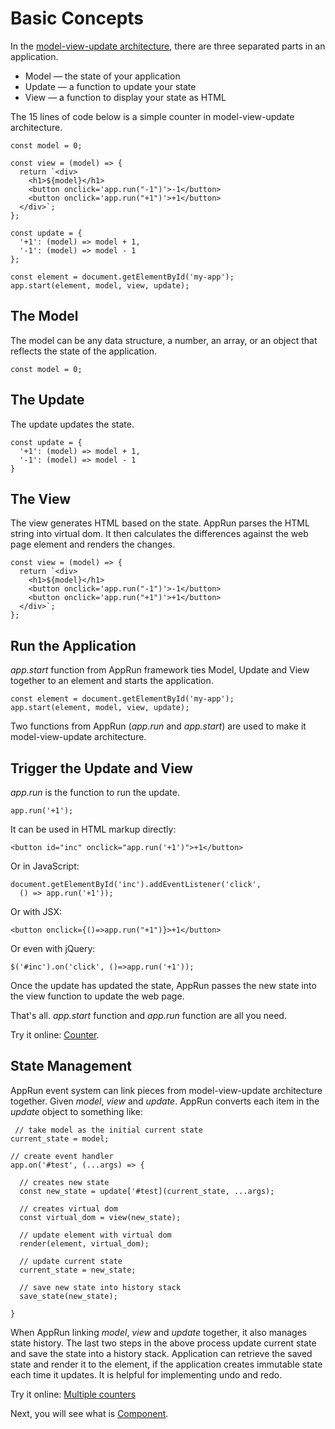 # Basic Concepts

In the [model-view-update architecture](https://guide.elm-lang.org/architecture/), there are three separated parts in an application.

* Model — the state of your application
* Update — a function to update your state
* View — a function to display your state as HTML

The 15 lines of code below is a simple counter in model-view-update architecture.

```
const model = 0;

const view = (model) => {
  return `<div>
    <h1>${model}</h1>
    <button onclick='app.run("-1")'>-1</button>
    <button onclick='app.run("+1")'>+1</button>
  </div>`;
};

const update = {
  '+1': (model) => model + 1,
  '-1': (model) => model - 1
};

const element = document.getElementById('my-app');
app.start(element, model, view, update);
```

## The Model

The model can be any data structure, a number, an array, or an object that reflects the state of the application.
```
const model = 0;
```

## The Update

The update updates the state.
```
const update = {
  '+1': (model) => model + 1,
  '-1': (model) => model - 1
}
```

## The View

The view generates HTML based on the state. AppRun parses the HTML string into virtual dom. It then calculates the differences against the web page element and renders the changes.

```
const view = (model) => {
  return `<div>
    <h1>${model}</h1>
    <button onclick='app.run("-1")'>-1</button>
    <button onclick='app.run("+1")'>+1</button>
  </div>`;
};
```

## Run the Application

_app.start_ function from AppRun framework ties Model, Update and View together to an element and starts the application.
```
const element = document.getElementById('my-app');
app.start(element, model, view, update);
```

Two functions from AppRun (_app.run_ and _app.start_) are used to make it model-view-update architecture.


## Trigger the Update and View

_app.run_ is the function to run the update.
```
app.run('+1');
```
It can be used in HTML markup directly:
```
<button id="inc" onclick="app.run('+1')">+1</button>
```
Or in JavaScript:
```
document.getElementById('inc').addEventListener('click',
  () => app.run('+1'));
```
Or with JSX:
```
<button onclick={()=>app.run("+1")}>+1</button>
```
Or even with jQuery:
```
$('#inc').on('click', ()=>app.run('+1'));
```

Once the update has updated the state, AppRun passes the new state into the view function to update the web page.

That's all. _app.start_ function and _app.run_ function are all you need.

Try it online: [Counter](https://jsfiddle.net/ap1kgyeb/2).


## State Management

AppRun event system can link pieces from model-view-update architecture together.
Given  _model_, _view_ and _update_. AppRun converts each item in the _update_ object to something like:

```
 // take model as the initial current state
current_state = model;

// create event handler
app.on('#test', (...args) => {

  // creates new state
  const new_state = update['#test](current_state, ...args);

  // creates virtual dom
  const virtual_dom = view(new_state);

  // update element with virtual dom
  render(element, virtual_dom);

  // update current state
  current_state = new_state;

  // save new state into history stack
  save_state(new_state);
  
}
```
When AppRun linking  _model_, _view_ and _update_ together, it also manages state history.
The last two steps in the above process update current state and save the state into 
a history stack.  Application can retrieve the saved state and render it to
the element, if the application creates immutable state each time it updates. 
It is helpful for implementing undo and redo.

Try it online: [Multiple counters](https://jsfiddle.net/ap1kgyeb/3/)

Next, you will see what is [Component](component.md).

